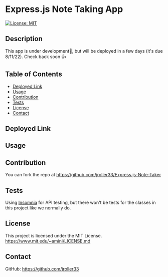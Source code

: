   # Express.js Note Taking App
  [![License: MIT](https://img.shields.io/badge/License-MIT-blue.svg)](https://opensource.org/licenses/MIT)
  ## Description
  This app is under development🚧, but will be deployed in a few days (it's due 8/11/22). Check back soon 👍
  

  ## Table of Contents
  - [Deployed Link](#deployed-link)
  - [Usage](#usage)
  - [Contribution](#contribution)
  - [Tests](#tests)
  - [License](#license)
  - [Contact](#contact)
  
  ## Deployed Link
  

  ## Usage

  


  ## Contribution
  You can fork the repo at https://github.com/jroller33/Express.js-Note-Taker
  
  ## Tests
  Using [Insomnia](https://insomnia.rest/) for API testing, but there won't be tests for the classes in this project like we normally do.

  ## License
  This project is licensed under the MIT License. <br/>
  https://www.mit.edu/~amini/LICENSE.md

  ## Contact
  GitHub: https://github.com/jroller33 
  

